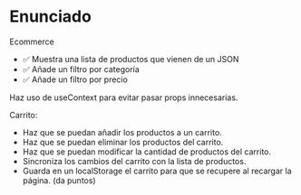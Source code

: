 # Enunciado

Ecommerce

- ✅ Muestra una lista de productos que vienen de un JSON
- ✅ Añade un filtro por categoría
- ✅ Añade un filtro por precio

Haz uso de useContext para evitar pasar props innecesarias.

Carrito:

-  Haz que se puedan añadir los productos a un carrito.
-  Haz que se puedan eliminar los productos del carrito.
-  Haz que se puedan modificar la cantidad de productos del carrito.
-  Sincroniza los cambios del carrito con la lista de productos.
-  Guarda en un localStorage el carrito para que se recupere al recargar la página. (da puntos)
